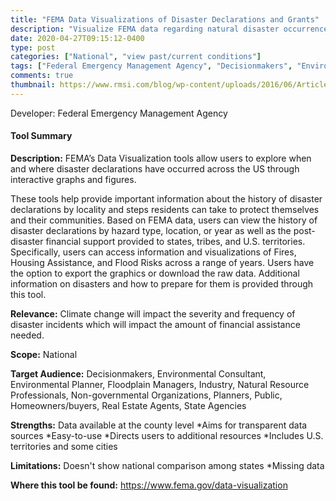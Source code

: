 ```yaml
---
title: "FEMA Data Visualizations of Disaster Declarations and Grants"
description: "Visualize FEMA data regarding natural disaster occurrence, flood frequency, and housing assistance at the national, state, county, and tribal level."
date: 2020-04-27T09:15:12-0400
type: post
categories: ["National", "view past/current conditions"]
tags: ["Federal Emergency Management Agency", "Decisionmakers", "Environmental Consultant", "Environmental Planner", "Floodplain Managers", "Industry", "Natural Resource Professionals", "Non-governmental Organizations", "Planners", "Public", "Homeowners/buyers", "Real Estate Agents", "State Agencies"]
comments: true
thumbnail: https://www.rmsi.com/blog/wp-content/uploads/2016/06/Article-04.jpg
---
```

Developer: Federal Emergency Management Agency

#### Tool Summary
**Description:** FEMA’s Data Visualization tools allow users to explore when and where disaster declarations have occurred across the US through interactive graphs and figures. 

These tools help provide important information about the history of disaster declarations by locality and steps residents can take to protect themselves and their communities. Based on FEMA data, users can view the history of disaster declarations by hazard type, location, or year as well as the post-disaster financial support provided to states, tribes, and U.S. territories. Specifically, users can access information and visualizations of Fires, Housing Assistance, and Flood Risks across a range of years. Users have the option to export the graphics or download the raw data. Additional information on disasters and how to prepare for them is provided through this tool.

**Relevance:** Climate change will impact the severity and frequency of disaster incidents which will impact the amount of financial assistance needed.

**Scope:** National

**Target Audience:** Decisionmakers, Environmental Consultant, Environmental Planner, Floodplain Managers, Industry, Natural Resource Professionals, Non-governmental Organizations, Planners, Public, Homeowners/buyers, Real Estate Agents, State Agencies

**Strengths:** Data available at the county level
*Aims for transparent data sources
*Easy-to-use
*Directs users to additional resources
*Includes U.S. territories and some cities

**Limitations:** Doesn't show national comparison among states
*Missing data

**Where this tool be found:** https://www.fema.gov/data-visualization
